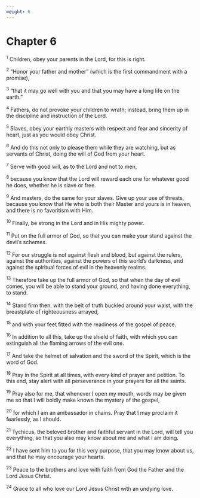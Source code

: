 ```yaml
---
weight: 6
---
```


# Chapter 6

<sup>1</sup> Children, obey your parents in the Lord, for this is right. 

<sup>2</sup> “Honor your father and mother” (which is the first commandment with a promise), 

<sup>3</sup> “that it may go well with you and that you may have a long life on the earth.” 

<sup>4</sup> Fathers, do not provoke your children to wrath; instead, bring them up in the discipline and instruction of the Lord. 

<sup>5</sup> Slaves, obey your earthly masters with respect and fear and sincerity of heart, just as you would obey Christ. 

<sup>6</sup> And do this not only to please them while they are watching, but as servants of Christ, doing the will of God from your heart. 

<sup>7</sup> Serve with good will, as to the Lord and not to men, 

<sup>8</sup> because you know that the Lord will reward each one for whatever good he does, whether he is slave or free. 

<sup>9</sup> And masters, do the same for your slaves. Give up your use of threats, because you know that He who is both their Master and yours is in heaven, and there is no favoritism with Him. 

<sup>10</sup> Finally, be strong in the Lord and in His mighty power. 

<sup>11</sup> Put on the full armor of God, so that you can make your stand against the devil’s schemes. 

<sup>12</sup> For our struggle is not against flesh and blood, but against the rulers, against the authorities, against the powers of this world’s darkness, and against the spiritual forces of evil in the heavenly realms. 

<sup>13</sup> Therefore take up the full armor of God, so that when the day of evil comes, you will be able to stand your ground, and having done everything, to stand. 

<sup>14</sup> Stand firm then, with the belt of truth buckled around your waist, with the breastplate of righteousness arrayed, 

<sup>15</sup> and with your feet fitted with the readiness of the gospel of peace. 

<sup>16</sup> In addition to all this, take up the shield of faith, with which you can extinguish all the flaming arrows of the evil one. 

<sup>17</sup> And take the helmet of salvation and the sword of the Spirit, which is the word of God. 

<sup>18</sup> Pray in the Spirit at all times, with every kind of prayer and petition. To this end, stay alert with all perseverance in your prayers for all the saints. 

<sup>19</sup> Pray also for me, that whenever I open my mouth, words may be given me so that I will boldly make known the mystery of the gospel, 

<sup>20</sup> for which I am an ambassador in chains. Pray that I may proclaim it fearlessly, as I should. 

<sup>21</sup> Tychicus, the beloved brother and faithful servant in the Lord, will tell you everything, so that you also may know about me and what I am doing. 

<sup>22</sup> I have sent him to you for this very purpose, that you may know about us, and that he may encourage your hearts. 

<sup>23</sup> Peace to the brothers and love with faith from God the Father and the Lord Jesus Christ. 

<sup>24</sup> Grace to all who love our Lord Jesus Christ with an undying love.

